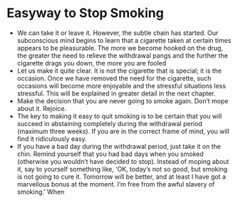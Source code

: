 # Easyway to Stop Smoking
- We can take it or leave it. However, the subtle chain has started. Our subconscious mind begins to learn that a cigarette taken at certain times appears to be pleasurable. The more we become hooked on the drug, the greater the need to relieve the withdrawal pangs and the further the cigarette drags you down, the more you are fooled
- Let us make it quite clear. It is not the cigarette that is special; it is the occasion. Once we have removed the need for the cigarette, such occasions will become more enjoyable and the stressful situations less stressful. This will be explained in greater detail in the next chapter.
- Make the decision that you are never going to smoke again. Don’t mope about it. Rejoice.
- The key to making it easy to quit smoking is to be certain that you will succeed in abstaining completely during the withdrawal period (maximum three weeks). If you are in the correct frame of mind, you will find it ridiculously easy.
- If you have a bad day during the withdrawal period, just take it on the chin. Remind yourself that you had bad days when you smoked (otherwise you wouldn’t have decided to stop). Instead of moping about it, say to yourself something like, ‘OK, today’s not so good, but smoking is not going to cure it. Tomorrow will be better, and at least I have got a marvellous bonus at the moment. I’m free from the awful slavery of smoking.’ When
